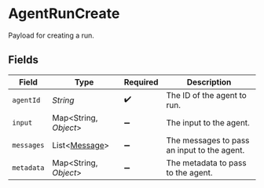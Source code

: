 # AgentRunCreate

Payload for creating a run.


## Fields

| Field                                                | Type                                                 | Required                                             | Description                                          |
| ---------------------------------------------------- | ---------------------------------------------------- | ---------------------------------------------------- | ---------------------------------------------------- |
| `agentId`                                            | *String*                                             | :heavy_check_mark:                                   | The ID of the agent to run.                          |
| `input`                                              | Map\<String, *Object*>                               | :heavy_minus_sign:                                   | The input to the agent.                              |
| `messages`                                           | List\<[Message](../../models/components/Message.md)> | :heavy_minus_sign:                                   | The messages to pass an input to the agent.          |
| `metadata`                                           | Map\<String, *Object*>                               | :heavy_minus_sign:                                   | The metadata to pass to the agent.                   |